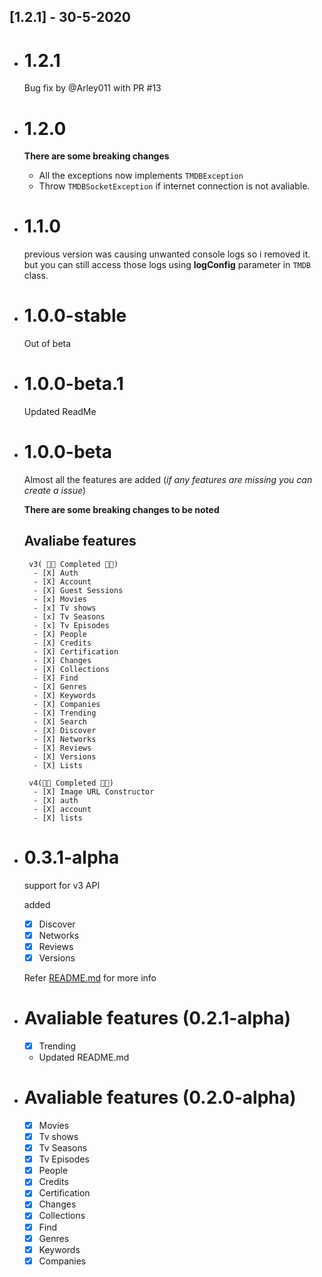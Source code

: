 ## [1.2.1] - 30-5-2020
* # 1.2.1
    Bug fix by @Arley011 with PR #13

* # 1.2.0
  **There are some breaking changes**
  * All the exceptions now implements `TMDBException`
  * Throw `TMDBSocketException` if internet connection is not avaliable.
* # 1.1.0
    previous version was causing unwanted console logs so i removed it.
but you can still access those logs using **logConfig** parameter in `TMDB` class.

* # 1.0.0-stable
    Out of beta
* # 1.0.0-beta.1
    Updated ReadMe

* # 1.0.0-beta
    Almost all the features are added
    (*if any features are missing you can create a issue*)

    **There are some breaking changes to be noted**

     ## Avaliabe features

       v3( 🎊✨ Completed 🎉🎉)
        - [X] Auth
        - [X] Account
        - [X] Guest Sessions
        - [x] Movies
        - [x] Tv shows
        - [x] Tv Seasons
        - [x] Tv Episodes 
        - [X] People
        - [X] Credits
        - [X] Certification
        - [X] Changes
        - [X] Collections
        - [X] Find
        - [X] Genres
        - [X] Keywords
        - [X] Companies
        - [X] Trending
        - [X] Search
        - [X] Discover
        - [X] Networks
        - [X] Reviews
        - [X] Versions
        - [X] Lists
    
       v4(🎊✨ Completed 🎉🎉)
        - [X] Image URL Constructor
        - [X] auth
        - [X] account
        - [X] lists


    

* # 0.3.1-alpha
  support for v3 API

  added
    - [X] Discover
    - [X] Networks
    - [X] Reviews
    - [X] Versions
  
     Refer [README.md](https://github.com/Arunnaidu3470/tmdb_api/blob/master/README.md) for more info

* # Avaliable features (0.2.1-alpha)
  - [x] Trending
  - Updated README.md

* # Avaliable features (0.2.0-alpha)
  - [x] Movies
  - [x] Tv shows
  - [x] Tv Seasons
  - [x] Tv Episodes 
  - [X] People
  - [X] Credits
  - [X] Certification
  - [X] Changes
  - [X] Collections
  - [X] Find
  - [X] Genres
  - [X] Keywords
  - [X] Companies

